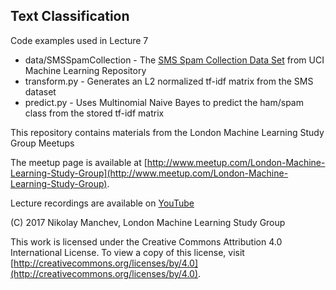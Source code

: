 ## Text Classification

Code examples used in Lecture 7

* data/SMSSpamCollection - The [SMS Spam Collection Data Set](https://archive.ics.uci.edu/ml/datasets/sms+spam+collection) from UCI Machine Learning Repository 
* transform.py - Generates an L2 normalized tf-idf matrix from the SMS dataset
* predict.py - Uses Multinomial Naive Bayes to predict the ham/spam class from the stored tf-idf matrix

This repository contains materials from the London Machine Learning Study Group Meetups

The meetup page is available at [http://www.meetup.com/London-Machine-Learning-Study-Group](http://www.meetup.com/London-Machine-Learning-Study-Group).

Lecture recordings are available on [YouTube](https://www.youtube.com/c/NikolayManchev)

(C) 2017 Nikolay Manchev, London Machine Learning Study Group

This work is licensed under the Creative Commons Attribution 4.0 International License. To view a copy of this license, visit [http://creativecommons.org/licenses/by/4.0](http://creativecommons.org/licenses/by/4.0).
